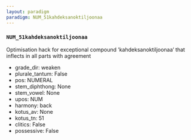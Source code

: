 ```yaml
---
layout: paradigm
paradigm: NUM_51kahdeksanoktiljoonaa
---
```

### ` NUM_51kahdeksanoktiljoonaa `

Optimisation hack for exceptional compound ’kahdeksanoktiljoonaa’ that inflects in all parts with agreement
* grade_dir: weaken
* plurale_tantum: False
* pos: NUMERAL
* stem_diphthong: None
* stem_vowel: None
* upos: NUM
* harmony: back
* kotus_av: None
* kotus_tn: 51
* clitics: False
* possessive: False
